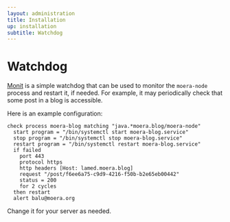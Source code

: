 ```yaml
---
layout: administration
title: Installation
up: installation
subtitle: Watchdog
---
```


# Watchdog

[Monit][1] is a simple watchdog that can be used to monitor the `moera-node` process
and restart it, if needed. For example, it may periodically check that some post
in a blog is accessible.

Here is an example configuration:

```
check process moera-blog matching "java.*moera.blog/moera-node"
  start program = "/bin/systemctl start moera-blog.service"
  stop program = "/bin/systemctl stop moera-blog.service"
  restart program = "/bin/systemctl restart moera-blog.service"
  if failed
    port 443
    protocol https
    http headers [Host: lamed.moera.blog]
    request "/post/f6ee6a75-c9d9-4216-f50b-b2e65eb00442"
    status = 200
    for 2 cycles
  then restart
  alert balu@moera.org
```

Change it for your server as needed.

[1]: https://mmonit.com/monit/
